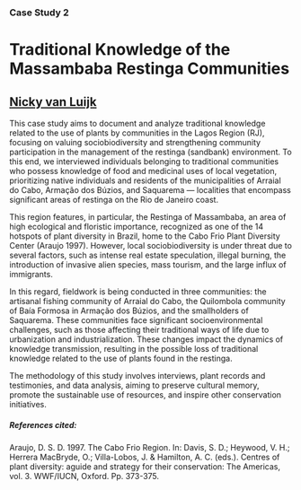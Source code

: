 ### Case Study 2
# Traditional Knowledge of the Massambaba Restinga Communities
## [Nicky van Luijk](http://lattes.cnpq.br/3013537979299517)

This case study aims to document and analyze traditional knowledge related to the use of plants by communities in the Lagos Region (RJ), focusing on valuing sociobiodiversity and strengthening community participation in the management of the restinga (sandbank) environment. To this end, we interviewed individuals belonging to traditional communities who possess knowledge of food and medicinal uses of local vegetation, prioritizing native individuals and residents of the municipalities of Arraial do Cabo, Armação dos Búzios, and Saquarema — localities that encompass significant areas of restinga on the Rio de Janeiro coast.

This region features, in particular, the Restinga of Massambaba, an area of high ecological and floristic importance, recognized as one of the 14 hotspots of plant diversity in Brazil, home to the Cabo Frio Plant Diversity Center (Araujo 1997). However, local sociobiodiversity is under threat due to several factors, such as intense real estate speculation, illegal burning, the introduction of invasive alien species, mass tourism, and the large influx of immigrants.

In this regard, fieldwork is being conducted in three communities: the artisanal fishing community of Arraial do Cabo, the Quilombola community of Baía Formosa in Armação dos Búzios, and the smallholders of Saquarema. These communities face significant socioenvironmental challenges, such as those affecting their traditional ways of life due to urbanization and industrialization. These changes impact the dynamics of knowledge transmission, resulting in the possible loss of traditional knowledge related to the use of plants found in the restinga.

The methodology of this study involves interviews, plant records and testimonies, and data analysis, aiming to preserve cultural memory, promote the sustainable use of resources, and inspire other conservation initiatives.

##### References cited:
Araujo, D. S. D. 1997. The Cabo Frio Region. In: Davis, S. D.; Heywood, V. H.; Herrera MacBryde, O.; Villa-Lobos, J. & Hamilton, A. C. (eds.). Centres of plant diversity: aguide and strategy for their conservation: The Americas, vol. 3. WWF/IUCN, Oxford. Pp. 373-375.
